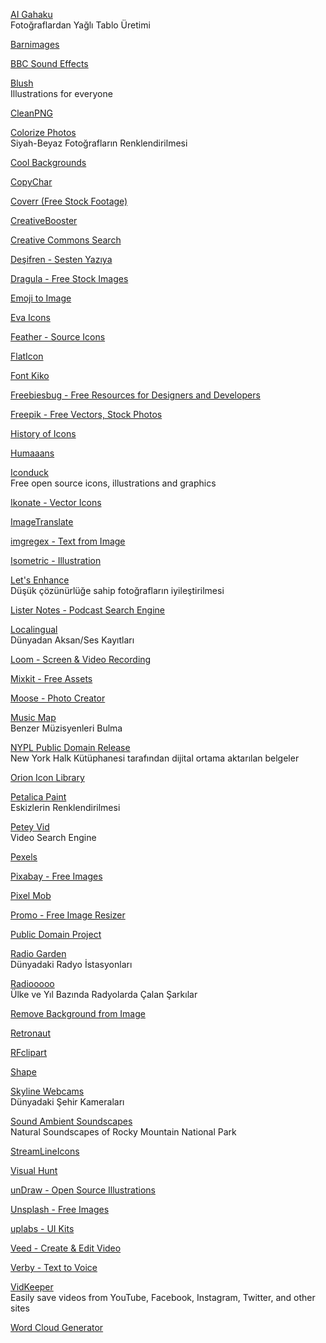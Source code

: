<p>
<a href="https://ai-art.tokyo/en/#/">AI Gahaku</a>
<br>Fotoğraflardan Yağlı Tablo Üretimi  
</p>
<p>
<a href="https://barnimages.com/?utm_campaign=Recomendo&utm_medium=email&utm_source=Revue%20newsletter">Barnimages</a>
</p>
<p>
<a href="http://bbcsfx.acropolis.org.uk/">BBC Sound Effects</a>
</p>
<p>
<a href="https://blush.design/?ref=producthunt/">Blush</a>
<br>Illustrations for everyone 
</p>
<p>
<a href="https://www.cleanpng.com/">CleanPNG</a>
</p>
<p>
<a href="https://demos.algorithmia.com/colorize-photos">Colorize Photos</a>
<br>Siyah-Beyaz Fotoğrafların Renklendirilmesi  
</p>
<p>
<a href="https://coolbackgrounds.io/">Cool Backgrounds</a>
</p>
<p>
<a href="https://copychar.cc/?utm_source=densediscovery&utm_medium=email&utm_campaign=newsletter-issue-49">CopyChar</a>
</p>
<p>
<a href="https://coverr.co/">Coverr (Free Stock Footage)</a>
</p>
<p>
<a href="https://creativebooster.net/">CreativeBooster</a>
</p>
<p>
<a href="https://search.creativecommons.org/?utm_campaign=StartupResources.io&utm_medium=email&utm_source=Revue%20newsletter">Creative Commons Search</a>
</p>
<p>
<a href="https://desifren.com/">Deşifren - Sesten Yazıya</a>
</p>
<p>
<a href="https://dragula.teamxenox.com/">Dragula - Free Stock Images</a>
</p>
<p>
<a href="https://emoji.aranja.com/">Emoji to Image</a>
</p>
<p>
<a href="https://akveo.github.io/eva-icons/#/">Eva Icons</a>
</p>
<p>
<a href="https://feather.netlify.com/">Feather - Source Icons</a>
</p>
<p>
<a href="https://www.flaticon.com/">FlatIcon</a>
</p>
<p>
<a href="https://fontkiko.com/">Font Kiko</a>
</p>
<p>
<a href="https://freebiesbug.com/">Freebiesbug - Free Resources for Designers and Developers</a>
</p>
<p>
<a href="https://www.freepik.com/search?format=search&page=1&selection=1&sort=popular">Freepik - Free Vectors, Stock Photos</a>
</p>
<p>
<a href="https://historyoficons.com/">History of Icons</a>
</p>
<p>
<a href="https://www.humaaans.com/">Humaaans</a>
</p>
<p>
<a href="https://iconduck.com/">Iconduck</a>
<br>Free open source icons, illustrations and graphics
</p>
<p>
<a href="https://ikonate.com/?utm_campaign=StartupResources.io&utm_medium=email&utm_source=Revue%20newsletter">Ikonate - Vector Icons</a>
</p>
<p>
<a href="https://www.imagetranslate.com/">ImageTranslate</a>
</p>
<p>
<a href="https://imgregex.com/">imgregex - Text from Image</a>
</p>
<p>
<a href="https://isometric.online/">Isometric - Illustration</a>
</p>
<p>
<a href="https://letsenhance.io/">Let's Enhance</a>
<br>Düşük çözünürlüğe sahip fotoğrafların iyileştirilmesi
</p>
<p>
<a href="https://www.listennotes.com/">Lister Notes - Podcast Search Engine</a>
</p>
<p>
<a href="https://localingual.com/?ISO=TR&Region=TUR-2265">Localingual</a>
<br>Dünyadan Aksan/Ses Kayıtları  
</p>
<p>
<a href="https://www.loom.com/">Loom - Screen & Video Recording</a>
</p>
<p>
<a href="https://mixkit.co/?utm_source=densediscovery&utm_medium=email&utm_campaign=newsletter-issue-24">Mixkit - Free Assets</a>
</p>
<p>
<a href="https://photos.icons8.com/creator/dashboard">Moose - Photo Creator</a>
</p>
<p>
<a href="https://www.music-map.com/">Music Map</a>
<br>Benzer Müzisyenleri Bulma  
</p>
<p>
<a href="http://publicdomain.nypl.org/pd-visualization/">NYPL Public Domain Release</a>
<br>New York Halk Kütüphanesi tarafından dijital ortama aktarılan belgeler 
</p>
<p>
<a href="https://orioniconlibrary.com/all-icons">Orion Icon Library</a>
</p>
<p>
<a href="https://petalica-paint.pixiv.dev/index_en.html">Petalica Paint</a>
<br>Eskizlerin Renklendirilmesi
</p>
<p>
<a href="https://www.peteyvid.com/">Petey Vid</a>
<br>Video Search Engine
</p>
<p>
<a href="https://www.pexels.com/tr-tr/">Pexels</a>
</p>
<p>
<a href="https://pixabay.com/?utm_campaign=Recomendo&utm_medium=email&utm_source=Revue%20newsletter">Pixabay - Free Images</a>
</p>
<p>
<a href="https://pixelmob.co/?utm_campaign=StartupResources.io&utm_medium=email&utm_source=Revue%20newsletter">Pixel Mob</a>
</p>
<p>
<a href="https://promo.com/tools/image-resizer/">Promo - Free Image Resizer</a>
</p>
<p>
<a href="https://www.pond5.com/free">Public Domain Project</a>
</p>
<p>
<a href="http://radio.garden/visit/istanbul/Jz9EFkDQ">Radio Garden</a>
<br>Dünyadaki Radyo İstasyonları  
</p>
<p>
<a href="https://radiooooo.com/">Radiooooo</a>
<br>Ülke ve Yıl Bazında Radyolarda Çalan Şarkılar  
</p>
<p>
<a href="https://www.remove.bg/">Remove Background from Image</a>
</p>
<p>
<a href="https://retronaut.com/">Retronaut</a>
</p>
<p>
<a href="https://rfclipart.com/?utm_campaign=StartupResources.io&utm_medium=email&utm_source=Revue%20newsletter">RFclipart</a>
</p>
<p>
<a href="https://shape.so/">Shape</a>
</p>
<p>
<a href="https://www.skylinewebcams.com/">Skyline Webcams</a>
<br>Dünyadaki Şehir Kameraları  
</p>
<p>
<a href="https://www.nps.gov/romo/learn/photosmultimedia/sounds-ambient-soundscapes.htm#temporal">Sound Ambient Soundscapes</a>
<br>Natural Soundscapes of Rocky Mountain National Park
</p>
<p>
<a href="https://streamlineicons.com/">StreamLineIcons</a>
</p>
<p>
<a href="https://visualhunt.com/?utm_campaign=Revue%20newsletter&utm_medium=Newsletter&utm_source=StartupResources.io">Visual Hunt</a>
</p>
<p>
<a href="https://undraw.co/">unDraw - Open Source Illustrations</a>
</p>
<p>
<a href="https://unsplash.com/?utm_campaign=Recomendo&utm_medium=email&utm_source=Revue%20newsletter">Unsplash - Free Images</a>
</p>
<p>
<a href="https://www.uplabs.com/">uplabs - UI Kits</a>
</p>
<p>
<a href="https://www.veed.io/">Veed - Create & Edit Video</a>
</p>
<p>
<a href="https://www.verby.co/">Verby - Text to Voice</a>
</p>
<p>
<a href="https://vidkeeper.io/">VidKeeper</a>
<br>Easily save videos from YouTube, Facebook, Instagram, Twitter, and other sites  
</p>
<p>
<a href="https://www.wordclouds.com/">Word Cloud Generator</a>
</p>

